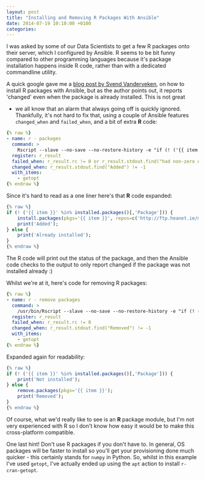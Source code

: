 ```yaml
---
layout: post
title: "Installing and Removing R Packages With Ansible"
date: 2014-07-19 10:10:00 +0100
categories:
---
```


I was asked by some of our Data Scientists to get a few R packages onto their
server, which I configured by Ansible. R seems to be bit funny compared to
other programming languages because it's package installation happens inside
R code, rather than with a dedicated commandline utility.


A quick google gave me a [blog post by Svend Vanderveken](http://svendvanderveken.wordpress.com/2014/02/25/snippet-to-install-r-packages-with-ansible/),
on how to install R packages with Ansible, but as the author points out, it
reports 'changed' even when the package is already installed. This is not great
- we all know that an alarm that always going off is quickly ignored.
Thankfully, it's not hard to fix that, using a couple of Ansible features
`changed_when` and `failed_when`, and a bit of extra **R** code:


```yaml
{% raw %}
- name: r - packages
  command: >
    Rscript --slave --no-save --no-restore-history -e "if (! ('{{ item }}' %in% installed.packages()[,'Package'])) { install.packages(pkgs='{{ item }}', repos=c('http://ftp.heanet.ie/mirrors/cran.r-project.org/')); print('Added'); } else { print('Already installed'); }"
  register: r_result
  failed_when: r_result.rc != 0 or r_result.stdout.find("had non-zero exit status") != -1
  changed_when: r_result.stdout.find("Added") != -1
  with_items:
    - getopt
{% endraw %}
```


Since it's hard to read as a one liner here's that **R** code expanded:


```r
{% raw %}
if (! ('{{ item }}' %in% installed.packages()[,'Package'])) {
    install.packages(pkgs='{{ item }}', repos=c('http://ftp.heanet.ie/mirrors/cran.r-project.org/'));
    print('Added');
} else {
    print('Already installed');
}
{% endraw %}
```

The R code will print out the status of the package, and then the Ansible code
checks to the output to only report changed if the package was not installed
already :)


Whilst we're at it, here's code for removing R packages:


```yaml
{% raw %}
- name: r - remove packages
  command: >
    /usr/bin/Rscript --slave --no-save --no-restore-history -e "if (! ('{{ item }}' %in% installed.packages()[,'Package'])) { print('Not installed'); } else { remove.packages(pkgs='{{ item }}'); print('Removed'); }"
  register: r_result
  failed_when: r_result.rc != 0
  changed_when: r_result.stdout.find("Removed") != -1
  with_items:
    - getopt
{% endraw %}
```


Expanded again for readability:


```r
{% raw %}
if (! ('{{ item }}' %in% installed.packages()[,'Package'])) {
    print('Not installed');
} else {
    remove.packages(pkgs='{{ item }}');
    print('Removed');
}
{% endraw %}
```


Of course, what we'd really like to see is an **R** package module, but I'm not
very experienced with R so I don't know how easy it would be to make this
cross-platform compatible.


One last hint! Don't use R packages if you don't have to. In general, OS
packages will be faster to install so you'll get your provisioning done much
quicker - this certainly stands for `numpy` in Python. So, whilst in this
example I've used `getopt`, I've actually ended up using the `apt` action to
install `r-cran-getopt`.
